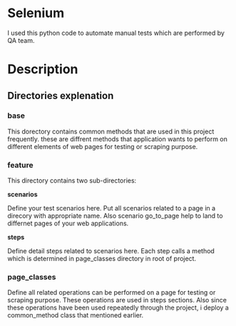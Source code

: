 # Selenium
I used this python code to automate manual tests which are performed by QA team.

# Description

## Directories explenation

### base
This dorectory contains common methods that are used in this project frequently. these are diffrent methods that application wants to perform on different elements of web pages for testing or scraping purpose.

### feature
This directory contains two sub-directories:

**scenarios**

Define your test scenarios here. Put all scenarios related to a page in a direcory with appropriate name. Also scenario go_to_page help to land to differnet pages of your web applications.  

**steps**

Define detail steps related to scenarios here. Each step calls a method which is determined in page_classes directory in root of project.

### page_classes
Define all related operations can be performed on a page for testing or scraping purpose. These operations are used in steps sections. Also since these operations have been used repeatedly through the project, i deploy a common_method class that mentioned earlier.
